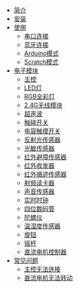 
* [简介](README.md)
* [安装](docs/install.md)
* [使用]()
    * [串口连接](docs/use/serialport.md)
    * [蓝牙连接](docs/use/bluetooth.md)
    * [Arduino模式](docs/use/arduino.md)
    * [Scratch模式](docs/use/scratch.md)
* [电子模块]()
  * [主控](docs/sensor/mpu.md)
  * [LED灯](docs/sensor/led.md)
  * [RGB全彩灯](docs/sensor/rgb.md)
  * [2.4G无线模块](docs/sensor/2.4GWireless.md)
  * [超声波](docs/sensor/UItrasonic.md)
  * [触碰开关](docs/sensor/TouchSensor.md)
  * [电容触摸开关](docs/sensor/Switch.md)
  * [反射光传感器](docs/sensor/ReflectiveLight.md)
  * [光敏传感器](docs/sensor/Light.md)
  * [红外避障传感器](docs/sensor/IRDectector.md)
  * [红外收发器](docs/sensor/IRTransceiver.md)
  * [红外循迹传感器](docs/sensor/IRTrack.md)
  * [射频读卡器](docs/sensor/RFID.md)
  * [声音传感器](docs/sensor/Sound.md)
  * [实时时钟](docs/sensor/Clock.md)
  * [四位数码管](docs/sensor/digitaltube.md)
  * [陀螺仪](docs/sensor/gyroscope.md)
  * [温湿度传感器](docs/sensor/TemperatureHumidity.md)
  * [旋钮](docs/sensor/knob.md)
  * [摇杆](docs/sensor/rocker.md)
  * [直流电机控制器](docs/sensor/DCMotorController.md)
* [常见问题]()
  * [主控无法连接](docs/faq/zhukongwufalianjie.md)
  * [直流电机无法转动](/docs/faq/dianjiwufazhuandong.md)
